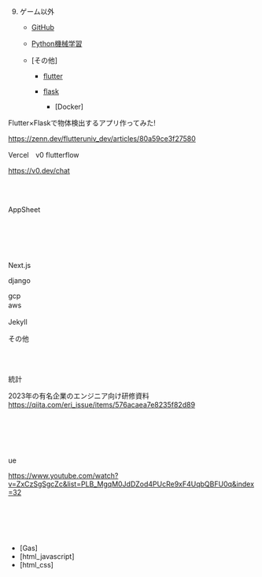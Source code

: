 9. ゲーム以外
   + [GitHub](0_Github/Github.md)

   + [Python機械学習](https://drive.google.com/drive/folders/1Pwr0G_I46uJpsPWQFGAk6pymbJDx_hR_)

   + [その他]
       - [flutter](Flutter/Tutorial/Flutter1_環境構築.md)

       - [flask](Flask/0.md) 

          + [Docker]

Flutter×Flaskで物体検出するアプリ作ってみた!

https://zenn.dev/flutteruniv_dev/articles/80a59ce3f27580



Vercel　v0   flutterflow

https://v0.dev/chat







<br>

<br>

AppSheet

<br>

<br>




<br>



<br>

Next.js
   
django 


gcp   
aws 　

Jekyll　


その他

<br>

<br>

統計


2023年の有名企業のエンジニア向け研修資料
https://qiita.com/eri_issue/items/576acaea7e8235f82d89


<br>

<br>


<br>

<br>

ue


https://www.youtube.com/watch?v=ZxCzSgSgcZc&list=PLB_MgqM0JdDZod4PUcRe9xF4UqbQBFU0q&index=32

<br>

<br>




<br>

<br>


   + [Gas]
   + [html_javascript]
   + [html_css]
